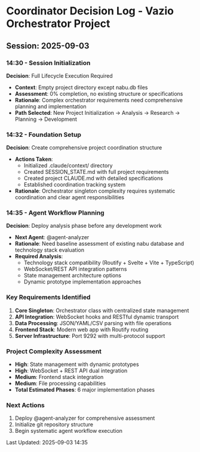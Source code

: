# Coordinator Decision Log - Vazio Orchestrator Project

## Session: 2025-09-03

### 14:30 - Session Initialization
**Decision**: Full Lifecycle Execution Required
- **Context**: Empty project directory except nabu.db files
- **Assessment**: 0% completion, no existing structure or specifications
- **Rationale**: Complex orchestrator requirements need comprehensive planning and implementation
- **Path Selected**: New Project Initialization → Analysis → Research → Planning → Development

### 14:32 - Foundation Setup
**Decision**: Create comprehensive project coordination structure
- **Actions Taken**:
  - Initialized .claude/context/ directory
  - Created SESSION_STATE.md with full project requirements
  - Created project CLAUDE.md with detailed specifications
  - Established coordination tracking system
- **Rationale**: Orchestrator singleton complexity requires systematic coordination and clear agent responsibilities

### 14:35 - Agent Workflow Planning
**Decision**: Deploy analysis phase before any development work
- **Next Agent**: @agent-analyzer
- **Rationale**: Need baseline assessment of existing nabu database and technology stack evaluation
- **Required Analysis**:
  - Technology stack compatibility (Routify + Svelte + Vite + TypeScript)
  - WebSocket/REST API integration patterns
  - State management architecture options
  - Dynamic prototype implementation approaches

### Key Requirements Identified
1. **Core Singleton**: Orchestrator class with centralized state management
2. **API Integration**: WebSocket hooks and RESTful dynamic transport
3. **Data Processing**: JSON/YAML/CSV parsing with file operations
4. **Frontend Stack**: Modern web app with Routify routing
5. **Server Infrastructure**: Port 9292 with multi-protocol support

### Project Complexity Assessment
- **High**: State management with dynamic prototypes
- **High**: WebSocket + REST API dual integration
- **Medium**: Frontend stack integration
- **Medium**: File processing capabilities
- **Total Estimated Phases**: 6 major implementation phases

### Next Actions
1. Deploy @agent-analyzer for comprehensive assessment
2. Initialize git repository structure
3. Begin systematic agent workflow execution

Last Updated: 2025-09-03 14:35